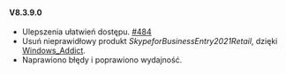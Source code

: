 #### V8.3.9.0

- Ulepszenia ułatwień dostępu. [#484](https://github.com/YerongAI/Office-Tool/issues/484)
- Usuń nieprawidłowy produkt *SkypeforBusinessEntry2021Retail*, dzięki [Windows_Addict](https://forums.mydigitallife.net/members/windows_addict.1108726/).
- Naprawiono błędy i poprawiono wydajność.
